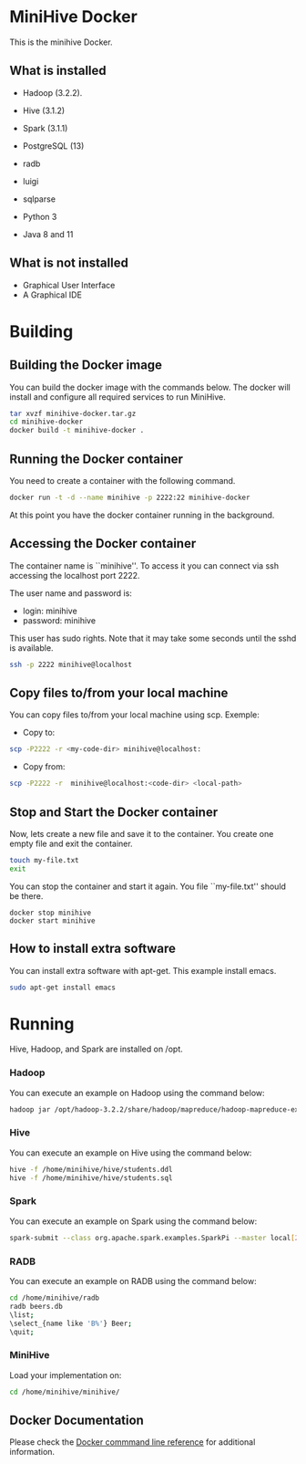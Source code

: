 # MiniHive Docker

This is the minihive Docker.

## What is installed

- Hadoop (3.2.2).
- Hive (3.1.2)
- Spark (3.1.1)
- PostgreSQL (13)

- radb
- luigi
- sqlparse

- Python 3
- Java 8 and 11

## What is not installed

- Graphical User Interface
- A Graphical IDE

# Building

## Building the Docker image

You can build the docker image with the commands below.
The docker will install and configure all required services to run MiniHive.

```sh
tar xvzf minihive-docker.tar.gz
cd minihive-docker
docker build -t minihive-docker .
```

## Running the Docker container

You need to create a container with the following command.

```sh
docker run -t -d --name minihive -p 2222:22 minihive-docker
```

At this point you have the docker container running in the background.

## Accessing the Docker container

The container name is ``minihive''.
To access it you can connect via ssh accessing the localhost port 2222.

The user name and password is:

- login: minihive
- password: minihive

This user has sudo rights.
Note that it may take some seconds until the sshd is available.

```sh
ssh -p 2222 minihive@localhost
```

## Copy files to/from your local machine

You can copy files to/from your local machine using scp.
Exemple:

- Copy to:
```sh
scp -P2222 -r <my-code-dir> minihive@localhost:
```

- Copy from:
```sh
scp -P2222 -r  minihive@localhost:<code-dir> <local-path>
```

## Stop and Start the Docker container

Now, lets create a new file and save it to the container.
You create one empty file and exit the container.

```sh
touch my-file.txt
exit
```

You can stop the container and start it again. You file ``my-file.txt'' should be there.

```
docker stop minihive
docker start minihive
```

## How to install extra software

You can install extra software with apt-get. This example install emacs.

```sh
sudo apt-get install emacs
```

# Running

Hive, Hadoop, and Spark are installed on /opt.

### Hadoop

You can execute an example on Hadoop using the command below:

```sh
hadoop jar /opt/hadoop-3.2.2/share/hadoop/mapreduce/hadoop-mapreduce-examples-3.2.2.jar pi 10 1000
```

### Hive

You can execute an example on Hive using the command below:

```sh
hive -f /home/minihive/hive/students.ddl
hive -f /home/minihive/hive/students.sql
```

### Spark

You can execute an example on Spark using the command below:

```sh
spark-submit --class org.apache.spark.examples.SparkPi --master local[2] /opt/spark-3.1.1-bin-hadoop3.2/examples/jars/spark-examples_2.12-3.1.1.jar 100
```

### RADB

You can execute an example on RADB using the command below:

```sh
cd /home/minihive/radb
radb beers.db
\list;
\select_{name like 'B%'} Beer;
\quit;
```

### MiniHive

Load your implementation on:

```sh
cd /home/minihive/minihive/
```

## Docker Documentation

Please check the [Docker commmand line reference](https://docs.docker.com/engine/reference/commandline/docker/) for additional information.

